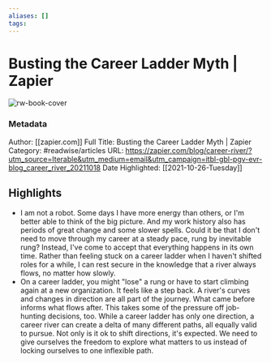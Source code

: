 ```yaml
---
aliases: []
tags:
---
```

# Busting the Career Ladder Myth | Zapier

![rw-book-cover](https://readwise-assets.s3.amazonaws.com/static/images/article0.00998d930354.png)
### Metadata
Author: [[zapier.com]]
Full Title: Busting the Career Ladder Myth | Zapier
Category: #readwise/articles
URL: https://zapier.com/blog/career-river/?utm_source=Iterable&utm_medium=email&utm_campaign=itbl-gbl-pgv-evr-blog_career_river_20211018
Date Highlighted: [[2021-10-26-Tuesday]]

## Highlights
- I am not a robot. Some days I have more energy than others, or I'm better able to think of the big picture. And my work history also has periods of great change and some slower spells. Could it be that I don't need to move through my career at a steady pace, rung by inevitable rung? Instead, I've come to accept that everything happens in its own time. Rather than feeling stuck on a career ladder when I haven't shifted roles for a while, I can rest secure in the knowledge that a river always flows, no matter how slowly.
- On a career ladder, you might "lose" a rung or have to start climbing again at a new organization. It feels like a step back. A river's curves and changes in direction are all part of the journey. What came before informs what flows after. This takes some of the pressure off job-hunting decisions, too. While a career ladder has only one direction, a career river can create a delta of many different paths, all equally valid to pursue. Not only is it ok to shift directions, it's expected. We need to give ourselves the freedom to explore what matters to us instead of locking ourselves to one inflexible path.
